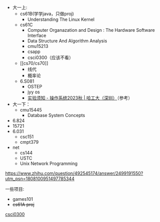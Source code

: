 - 大一上:
	- cs61B(学学java，只做proj)
		- Understanding The Linux Kernel
	- cs61C
		- Computer Organazation and Design : The Hardware Software Interface
		- Data Structure And Algorithm Analysis
		- cmu15213
		- csapp
		- csci0300（应该不看）
	- [[cs70/cs70]]
		- 线代
		- 概率论
	- 6.S081
		- OSTEP
		- jyy os
		- [实验须知 - 操作系统2023秋 | 哈工大（深圳）](https://hitsz-cslab.gitee.io/os-labs/)（参考）
- 大一下：
	- cmu15445
		- Database System Concepts
- 6.824
- 15721
- 6.031
	- csc151
	- cmpt379
- net
	- cs144
	- USTC
	- Unix Network Programming

<https://www.zhihu.com/question/492545174/answer/2499191550?utm_psn=1808100951497785344>

一些项目:

- games101
- ~~cs61A proj~~

[csci0300](https://cs.brown.edu/courses/csci0300/2024/schedule.html)
